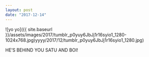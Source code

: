 ```yaml
---
layout: post
date: "2017-12-14"
---
```


![yo yo]({{ site.baseurl }}/assets/images/2017/tumblr_p0yuy6JbJj1r16syio1_1280-1024x768.jpg)yyyy/2017/12/tumblr_p0yuy6JbJj1r16syio1_1280.jpg)

HE’S BEHIND YOU SATU AND BOI!
